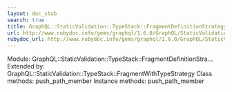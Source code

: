 ```yaml
---
layout: doc_stub
search: true
title: GraphQL::StaticValidation::TypeStack::FragmentDefinitionStrategy
url: http://www.rubydoc.info/gems/graphql/1.6.0/GraphQL/StaticValidation/TypeStack/FragmentDefinitionStrategy
rubydoc_url: http://www.rubydoc.info/gems/graphql/1.6.0/GraphQL/StaticValidation/TypeStack/FragmentDefinitionStrategy
---
```


Module: GraphQL::StaticValidation::TypeStack::FragmentDefinitionStra...
Extended by:
GraphQL::StaticValidation::TypeStack::FragmentWithTypeStrategy
Class methods:
push_path_member
Instance methods:
push_path_member

